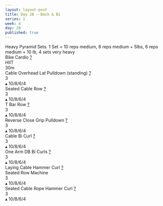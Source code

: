 ```yaml
---
layout: layout-post
title: Day 28 — Back & Bi
series: 1
week: 4
day: 28
published: true
---
```


<div class="ex_list">

  <div class="note _padding-bottom">Heavy Pyramid Sets. 1 Set = 10 reps medium, 8 reps medium + 5lbs, 6 reps medium + 10 lb, 4 sets very heavy </div>

  <div class="ex">
    <div class="name">
      Bike Cardio
      <a href="https://www.youtube.com/watch?v=WRylMkvahjM" target="_blank">?</a>
    </div>
    <div class="set">HIIT </div>
    <div class="rep">30m</div>
  </div>

  <div class="ex">
    <div class="name">
      Cable Overhead Lat Pulldown (standing)
      <a href="Cable Overhead " target="_blank">?</a>
    </div>
    <div class="set">3 <br/></div>
    <div class="rep">▴ 10/8/6/4</div>
  </div>

  <div class="ex">
    <div class="name">
      Seated Cable Row
      <a href="https://www.youtube.com/watch?v=wpQEGmAM7l8" target="_blank">?</a>
    </div>
    <div class="set">3 <br/></div>
    <div class="rep">▴ 10/8/6/4</div>
  </div>

  <div class="ex">
    <div class="name">
      T Bar Row
      <a href="https://www.youtube.com/watch?v=j3Igk5nyZE4" target="_blank">?</a>
    </div>
    <div class="set">3 <br/></div>
    <div class="rep">▴ 10/8/6/4</div>
  </div>

  <div class="ex">
    <div class="name">
      Reverse Close Grip Pulldown
      <a href="https://www.youtube.com/watch?v=apzFTbsm7HU&t=12s" target="_blank">?</a>
    </div>
    <div class="set">3 <br/></div>
    <div class="rep">▴ 10/8/6/4</div>
  </div>

  <div class="ex">
    <div class="name">
      Cable Bi Curl
      <a href="https://www.youtube.com/watch?v=kyyP5l8noSY" target="_blank">?</a>
    </div>
    <div class="set">3 <br/></div>
    <div class="rep">▴ 10/8/6/4</div>
  </div>

  <div class="ex">
    <div class="name">
      One Arm DB Bi Curls
      <a href="ttps://www.youtube.com/watch?v=sAq_ocpRh_I" target="_blank">?</a>
    </div>
    <div class="set">3 <br/></div>
    <div class="rep">▴ 10/8/6/4</div>
  </div>

  <div class="ex">
    <div class="name">
      Laying Cable Hammer Curl
      <a href="https://www.youtube.com/watch?v=khyjpRPUEB0" target="_blank">?</a>
     <div class="note">Seated Row Machine</div>
    </div>
    <div class="set">3 <br/></div>
    <div class="rep">▴ 10/8/6/4</div>
  </div>

  <div class="ex">
    <div class="name">
      Seated Cable Rope Hammer Curl
      <a href="https://www.youtube.com/watch?v=rKYlCijFGqc" target="_blank">?</a>
    </div>
    <div class="set">3 <br/></div>
    <div class="rep">▴ 10/8/6/4</div>
  </div>
</div>



